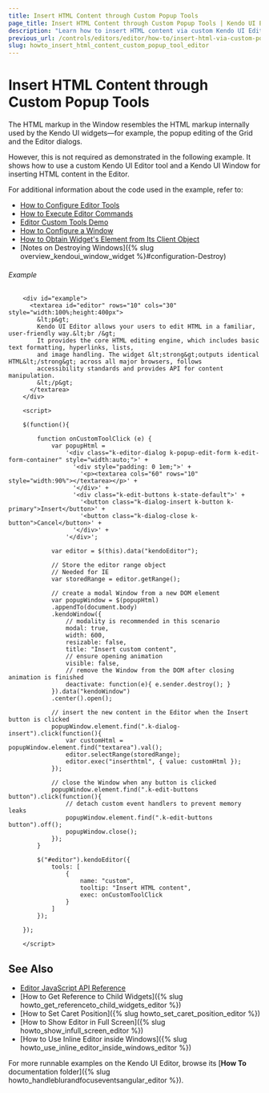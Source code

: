 ```yaml
---
title: Insert HTML Content through Custom Popup Tools
page_title: Insert HTML Content through Custom Popup Tools | Kendo UI Editor
description: "Learn how to insert HTML content via custom Kendo UI Editor tools."
previous_url: /controls/editors/editor/how-to/insert-html-via-custom-popup-tool
slug: howto_insert_html_content_custom_popup_tool_editor
---
```


# Insert HTML Content through Custom Popup Tools

The HTML markup in the Window resembles the HTML markup internally used by the Kendo UI widgets&mdash;for example, the popup editing of the Grid and the Editor dialogs.

However, this is not required as demonstrated in the following example. It shows how to use a custom Kendo UI Editor tool and a Kendo UI Window for inserting HTML content in the Editor.

For additional information about the code used in the example, refer to:

* [How to Configure Editor Tools](/api/javascript/ui/editor/configuration/tools)
* [How to Execute Editor Commands](/api/javascript/ui/editor/methods/exec)
* [Editor Custom Tools Demo](http://demos.telerik.com/kendo-ui/editor/custom-tools)
* [How to Configure a Window](/api/javascript/ui/window)
* [How to Obtain Widget's Element from Its Client Object](/framework/widgets/wrapper-element)
* [Notes on Destroying Windows]({% slug overview_kendoui_window_widget %}#configuration-Destroy)

###### Example

```dojo
    <div id="example">
      <textarea id="editor" rows="10" cols="30" style="width:100%;height:400px">
        &lt;p&gt;
        Kendo UI Editor allows your users to edit HTML in a familiar, user-friendly way.&lt;br /&gt;
        It provides the core HTML editing engine, which includes basic text formatting, hyperlinks, lists,
        and image handling. The widget &lt;strong&gt;outputs identical HTML&lt;/strong&gt; across all major browsers, follows
        accessibility standards and provides API for content manipulation.
        &lt;/p&gt;
      </textarea>
    </div>

    <script>

    $(function(){

        function onCustomToolClick (e) {
            var popupHtml =
                '<div class="k-editor-dialog k-popup-edit-form k-edit-form-container" style="width:auto;">' +
                  '<div style="padding: 0 1em;">' +
                    '<p><textarea cols="60" rows="10" style="width:90%"></textarea></p>' +
                  '</div>' +
                  '<div class="k-edit-buttons k-state-default">' +
                    '<button class="k-dialog-insert k-button k-primary">Insert</button>' +
                    '<button class="k-dialog-close k-button">Cancel</button>' +
                  '</div>' +
                '</div>';

            var editor = $(this).data("kendoEditor");

            // Store the editor range object
            // Needed for IE
            var storedRange = editor.getRange();

            // create a modal Window from a new DOM element
            var popupWindow = $(popupHtml)
            .appendTo(document.body)
            .kendoWindow({
                // modality is recommended in this scenario
                modal: true,
                width: 600,
                resizable: false,
                title: "Insert custom content",
                // ensure opening animation
                visible: false,
                // remove the Window from the DOM after closing animation is finished
                deactivate: function(e){ e.sender.destroy(); }
            }).data("kendoWindow")
            .center().open();

            // insert the new content in the Editor when the Insert button is clicked
            popupWindow.element.find(".k-dialog-insert").click(function(){
                var customHtml = popupWindow.element.find("textarea").val();
                editor.selectRange(storedRange);
                editor.exec("inserthtml", { value: customHtml });
            });

            // close the Window when any button is clicked
            popupWindow.element.find(".k-edit-buttons button").click(function(){
                // detach custom event handlers to prevent memory leaks
                popupWindow.element.find(".k-edit-buttons button").off();
                popupWindow.close();
            });
        }

        $("#editor").kendoEditor({
            tools: [
                {
                    name: "custom",
                    tooltip: "Insert HTML content",
                    exec: onCustomToolClick
                }
            ]
        });

    });

    </script>
```

## See Also

* [Editor JavaScript API Reference](/api/javascript/ui/editor)
* [How to Get Reference to Child Widgets]({% slug howto_get_referenceto_child_widgets_editor %})
* [How to Set Caret Position]({% slug howto_set_caret_position_editor %})
* [How to Show Editor in Full Screen]({% slug howto_show_infull_screen_editor %})
* [How to Use Inline Editor inside Windows]({% slug howto_use_inline_editor_inside_windows_editor %})

For more runnable examples on the Kendo UI Editor, browse its [**How To** documentation folder]({% slug howto_handleblurandfocuseventsangular_editor %}).
